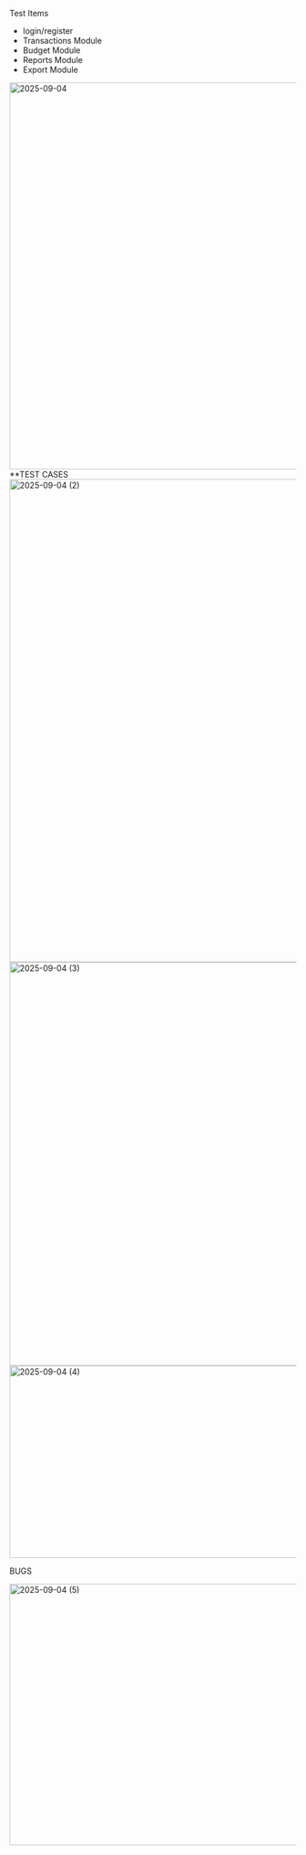    Test Items
- login/register
- Transactions Module
- Budget Module
- Reports Module
- Export Module


			
<img width="1021" height="678" alt="2025-09-04" src="https://github.com/user-attachments/assets/b43f32d5-cc27-48e4-8563-5afefd7eb8af" />
**TEST CASES
<img width="1857" height="846" alt="2025-09-04 (2)" src="https://github.com/user-attachments/assets/c521adc4-5153-408d-8378-5c44da4133b2" />
<img width="1894" height="707" alt="2025-09-04 (3)" src="https://github.com/user-attachments/assets/83a14c26-1d81-4607-9235-8335a2e675f2" />
<img width="1872" height="337" alt="2025-09-04 (4)" src="https://github.com/user-attachments/assets/8881b43e-19d3-4086-9556-a8e2965a5d01" />

BUGS

<img width="1792" height="458" alt="2025-09-04 (5)" src="https://github.com/user-attachments/assets/aa325eca-a2cd-482a-88bf-14f773b3085f" />
